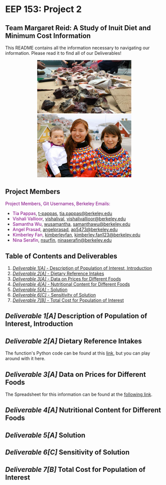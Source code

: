 # EEP 153: Project 2
## Team Margaret Reid: A Study of Inuit Diet and Minimum Cost Information

This README contains all the information necessary to navigating our information. Please read it to find all of our Deliverables!

<p align="center">
  <img src="inuit_food.jpeg" alt="Alt text for first image" width="300"/>
  <img src="inuit_people.jpeg" alt="Alt text for second image" width="300"/>
</p>

## Project Members
<span style="color:purple">Project Members, Git Usernames, Berkeley Emails:</span>
- <span style="color:purple">Tia Pappas</span>, [t-pappas](https://github.com/t-pappas), tia.pappas@berkeley.edu
- <span style="color:purple">Vishali Vallioor</span>, [vishalival](https://github.com/vishalival), vishalivallioor@berkeley.edu
- <span style="color:purple">Samantha Wu</span>, [wusamantha](https://github.com/wusamantha), samanthawu@berkeley.edu
- <span style="color:purple">Angel Prasad</span>, [angelprasad](https://github.com/angelprasad), ap5473@berkeley.edu
- <span style="color:purple">Kimberley Fan</span>, [kimberleyfan](https://github.com/kimberleyfan), kimberley.fan123@berkeley.edu
- <span style="color:purple">Nina Serafin</span>, [nsurfin](https://github.com/nsurfin), ninaserafin@berkeley.edu

## Table of Contents and Deliverables
1. [*Deliverable 1[A]* - Description of Population of Interest, Introduction](#deliverable-1a-description-of-population-of-interest-introduction)
2. [*Deliverable 2[A]* - Dietary Reference Intakes](#dietary-reference-intakes)
3. [*Deliverable 3[A]* - Data on Prices for Different Foods](#data-prices-foods)
4. [*Deliverable 4[A]* - Nutritional Content for Different Foods](#nutrition-content-foods)
5. [*Deliverable 5[A]* - Solution](#solution)
6. [*Deliverable 6[C]* - Sensitivity of Solution](#solution-sensitivity)
7. [*Deliverable 7[B]* - Total Cost for Population of Interest](#total-cost)

## *Deliverable 1[A]* Description of Population of Interest, Introduction <a name="deliverable-1a-description-of-population-of-interest-introduction"></a>

## *Deliverable 2[A]* Dietary Reference Intakes <a name="dietary-reference-intakes"></a>

The function's Python code can be found at this [link](https://github.com/vishalival/eep153-margaret-reid/blob/main/dietary_reference_intakes.py), but you can play around with it here.

## *Deliverable 3[A]* Data on Prices for Different Foods <a name="data-prices-foods"></a>

The Spreadsheet for this information can be found at the [following link](https://docs.google.com/spreadsheets/d/1jIjL0Pp4UtbiCsN952j8x1a-oP-LAuQ-/edit#gid=191050954).

## *Deliverable 4[A]* Nutritional Content for Different Foods <a name="data-prices-foods"></a>
## *Deliverable 5[A]* Solution <a name="solution"></a>
## *Deliverable 6[C]* Sensitivity of Solution <a name="solution-sensitivity"></a>
## *Deliverable 7[B]* Total Cost for Population of Interest <a name="total-cost"></a>
